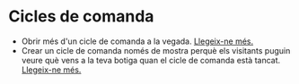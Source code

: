 # Cicles de comanda

* Obrir més d'un cicle de comanda a la vegada. [Llegeix-ne més.](https://guia.katuma.org/funcionalitats-avancades/cicles-de-comanda/obrir-mes-dun-cicle-de-comanda)
* Crear un cicle de comanda només de mostra perquè els visitants puguin veure què vens a la teva botiga quan el cicle de comanda està tancat. [Llegeix-ne més.](https://guia.katuma.org/funcionalitats-avancades/cicles-de-comanda/cicles-de-comanda-nomes-de-mostra)

